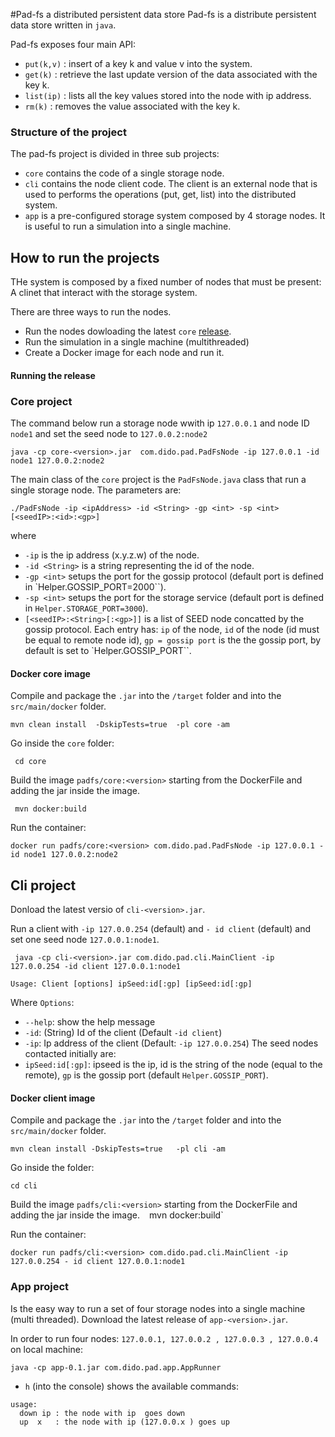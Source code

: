 #Pad-fs a distributed  persistent data store 
Pad-fs is a distribute persistent data store written in `java`. 

Pad-fs exposes four main API:
- `put(k,v)` : insert of a key k and value v into the system.
- `get(k)` : retrieve the last update version of the data associated with the key k.
- `list(ip)` : lists all the key values stored into the node with ip address.
- `rm(k)` : removes the value associated with the key k.

### Structure of the project
The pad-fs project is divided in three sub projects:
- `core` contains the code of a single storage node.
- `cli` contains the node client code. The client is an external node that is used to performs the operations (put, get, list) into the distributed system.
-  `app` is a pre-configured  storage system composed by 4 storage nodes. It is useful to run a simulation into a single machine.


## How to run the projects
THe system is composed by a fixed number of nodes that must be present:
A clinet that interact with the storage system.

There are three ways to run the nodes.

- Run the nodes dowloading the  latest `core` [release](https://github.com/dido18/PAD-FileSystem/releases). 
- Run the simulation in a single machine (multithreaded)
- Create a Docker image for each node and run it.


#### Running the release

### Core project
The command below run a storage node wwith ip `127.0.0.1` and node ID `node1` and set the seed node to `127.0.0.2:node2`

`java -cp core-<version>.jar  com.dido.pad.PadFsNode -ip 127.0.0.1 -id node1 127.0.0.2:node2`

The main class of the `core` project is the `PadFsNode.java` class that run a single storage node.
The parameters are:

`./PadFsNode -ip <ipAddress> -id <String> -gp <int> -sp <int>  [<seedIP>:<id>:<gp>]`

where
- `-ip` is the ip address (x.y.z.w) of the node.
- `-id <String>` is a string representing the id of the node.
- `-gp <int>` setups the port for the gossip protocol (default port is defined in `Helper.GOSSIP_PORT=2000``).
- `-sp <int>` setups the port for the storage service (default port is defined in `Helper.STORAGE_PORT=3000`).
- `[<seedIP>:<String>[:<gp>]]` is a list of SEED node concatted by the gossip protocol. Each entry has: `ip` of the node, `id` of the node (id must be equal to remote node id),  `gp = gossip port` is the the gossip port, by default is set to `Helper.GOSSIP_PORT``.

#### Docker core image

Compile and package the `.jar` into the `/target` folder and into the `src/main/docker` folder.

`mvn clean install  -DskipTests=true  -pl core -am`

Go inside the `core` folder:

` cd core`

Build the image `padfs/core:<version>` starting from the DockerFile and adding the jar inside the image.

` mvn docker:build`

Run the container:

`docker run padfs/core:<version> com.dido.pad.PadFsNode -ip 127.0.0.1 -id node1 127.0.0.2:node2`

## Cli project
Donload the latest versio of `cli-<version>.jar`.

Run a client with `-ip 127.0.0.254` (default) and `- id client` (default) and set one seed node `127.0.0.1:node1`.

` java -cp cli-<version>.jar com.dido.pad.cli.MainClient -ip 127.0.0.254 -id client 127.0.0.1:node1`

`Usage: Client [options] ipSeed:id[:gp] [ipSeed:id[:gp]`

Where `Options`:
  -  `--help`: show the help message
  -  `-id`: (String) Id of the client (Default  `-id client`)
  - `-ip`: Ip address of the client (Default: `-ip 127.0.0.254`)
The seed nodes contacted initially are:
  - `ipSeed:id[:gp]`: ipseed is the ip, id is the string of the node (equal to the remote), `gp` is the gossip port (default `Helper.GOSSIP_PORT`).
  
#### Docker client image

Compile and package the `.jar` into the `/target` folder and into the `src/main/docker` folder.

`mvn clean install -DskipTests=true   -pl cli -am`

Go inside the folder:

`cd cli`

Build the image `padfs/cli:<version>` starting from the DockerFile and adding the jar inside the image.
`
` mvn docker:build`

Run the container:

`docker run padfs/cli:<version> com.dido.pad.cli.MainClient -ip 127.0.0.254 - id client 127.0.0.1:node1`

### App project
Is the easy way to run a set of four storage nodes into a single machine (multi threaded).
Download the latest release of `app-<version>.jar`.

In order to run four nodes: `127.0.0.1, 127.0.0.2 , 127.0.0.3 , 127.0.0.4` on local machine:

`java -cp app-0.1.jar com.dido.pad.app.AppRunner`

- `h` (into the console) shows the available commands:
```
usage: 
  down ip : the node with ip  goes down 
  up  x   : the node with ip (127.0.0.x ) goes up 
```

